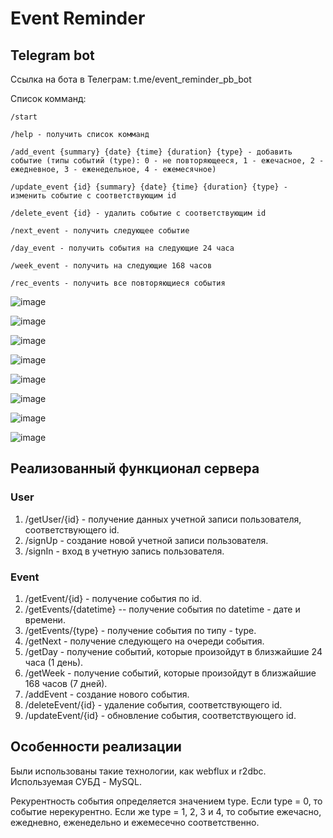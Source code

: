 # Event Reminder

## Telegram bot
Ссылка на бота в Телеграм: t.me/event_reminder_pb_bot

Список комманд:

    /start
    
    /help - получить список комманд
    
    /add_event {summary} {date} {time} {duration} {type} - добавить событие (типы событий (type): 0 - не повторяющееся, 1 - ежечасное, 2 - ежедневное, 3 - еженедельное, 4 - ежемесячное)
    
    /update_event {id} {summary} {date} {time} {duration} {type} - изменить событие с соответствующим id
    
    /delete_event {id} - удалить событие с соответствующим id
    
    /next_event - получить следующее событие
    
    /day_event - получить события на следующие 24 часа
    
    /week_event - получить на следующие 168 часов
    
    /rec_events - получить все повторяющиеся события

![image](https://github.com/HolyAbel/EventReminderBot/blob/master/help.JPG)

![image](https://github.com/HolyAbel/EventReminderBot/blob/master/start.JPG)

![image](https://github.com/HolyAbel/EventReminderBot/blob/master/add_event.JPG)

![image](https://github.com/HolyAbel/EventReminderBot/blob/master/update_event.JPG)

![image](https://github.com/HolyAbel/EventReminderBot/blob/master/delete_event.JPG)

![image](https://github.com/HolyAbel/EventReminderBot/blob/master/next_event.JPG)

![image](https://github.com/HolyAbel/EventReminderBot/blob/master/day_event.JPG)

![image](https://github.com/HolyAbel/EventReminderBot/blob/master/week_event.JPG)

## Реализованный функционал сервера
### User
1. /getUser/{id} - получение данных учетной записи пользователя, соответствующего id.
2. /signUp - создание новой учетной записи пользователя.
3. /signIn - вход в учетную запись пользователя.

### Event
1. /getEvent/{id} - получение события по id.
2. /getEvents/{datetime} -- получение события по datetime - дате и времени.
3. /getEvents/{type} - получение события по типу - type.
4. /getNext - получение следующего на очереди события.
5. /getDay - получение событий, которые произойдут в близжайшие 24 часа (1 день).
6. /getWeek - получение событий, которые произойдут в близжайшие 168 часов (7 дней).
7. /addEvent - создание нового события.
8. /deleteEvent/{id} - удаление события, соответствующего id.
9. /updateEvent/{id} - обновление события, соответствующего id.

## Особенности реализации
Были использованы такие технологии, как webflux и r2dbc. Используемая СУБД - MySQL.

Рекурентность события определяется значением type. Если type = 0, то событие нерекурентно. Если же type = 1, 2, 3 и 4, то событие ежечасно, ежедневно, еженедельно и ежемесечно соответственно.
